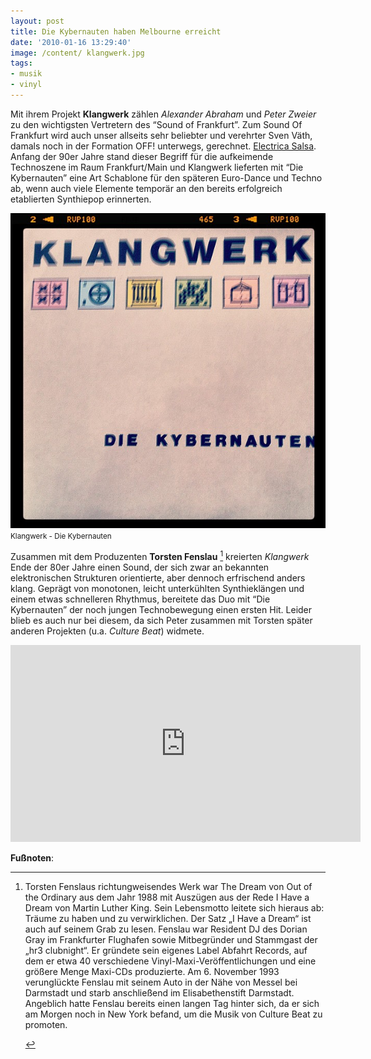 ```yaml
---
layout: post
title: Die Kybernauten haben Melbourne erreicht
date: '2010-01-16 13:29:40'
image: /content/ klangwerk.jpg
tags:
- musik
- vinyl
---
```


Mit ihrem Projekt <strong>Klangwerk</strong> zählen <em>Alexander Abraham</em> und <em>Peter Zweier</em> zu den wichtigsten Vertretern des “Sound of Frankfurt”. Zum Sound Of Frankfurt wird auch unser allseits sehr beliebter und verehrter Sven Väth, damals noch in der Formation OFF! unterwegs, gerechnet. <a href="http://www.youtube.com/watch?v=SFoaKeETWsI">Electrica Salsa</a>. Anfang der 90er Jahre stand dieser Begriff für die aufkeimende Technoszene im Raum Frankfurt/Main und Klangwerk lieferten mit “Die Kybernauten” eine Art Schablone für den späteren Euro-Dance und Techno ab, wenn auch viele Elemente temporär an den bereits erfolgreich etablierten Synthiepop erinnerten. <!--more-->

![Klangwerk - Die Kybernauten](/assets/2010/klangwerk.jpg)
<small>Klangwerk - Die Kybernauten</small>

Zusammen mit dem Produzenten **Torsten Fenslau** [^1] kreierten *Klangwerk* Ende der 80er Jahre einen Sound, der sich zwar an bekannten elektronischen Strukturen orientierte, aber dennoch erfrischend anders klang. Geprägt von monotonen, leicht unterkühlten Synthieklängen und einem etwas schnelleren Rhythmus, bereitete das Duo mit “Die Kybernauten” der noch jungen Technobewegung einen ersten Hit. Leider blieb es auch nur bei diesem, da sich Peter zusammen mit Torsten später anderen Projekten (u.a. *Culture Beat*) widmete.

<div align="center">
	<iframe width="560" height="315" src="https://www.youtube.com/embed/EVKKCTnLL1o" frameborder="0" allow="accelerometer; autoplay; encrypted-media; gyroscope; picture-in-picture" allowfullscreen></iframe>
</div>

**Fußnoten**:

[^1]: Torsten Fenslaus richtungweisendes Werk war The Dream von Out of the Ordinary aus dem Jahr 1988 mit Auszügen aus der Rede I Have a Dream von Martin Luther King. Sein Lebensmotto leitete sich hieraus ab: Träume zu haben und zu verwirklichen. Der Satz „I Have a Dream“ ist auch auf seinem Grab zu lesen. Fenslau war Resident DJ des Dorian Gray im Frankfurter Flughafen sowie Mitbegründer und Stammgast der „hr3 clubnight“. Er gründete sein eigenes Label Abfahrt Records, auf dem er etwa 40 verschiedene Vinyl-Maxi-Veröffentlichungen und eine größere Menge Maxi-CDs produzierte. Am 6. November 1993 verunglückte Fenslau mit seinem Auto in der Nähe von Messel bei Darmstadt und starb anschließend im Elisabethenstift Darmstadt. Angeblich hatte Fenslau bereits einen langen Tag hinter sich, da er sich am Morgen noch in New York befand, um die Musik von Culture Beat zu promoten.</p>